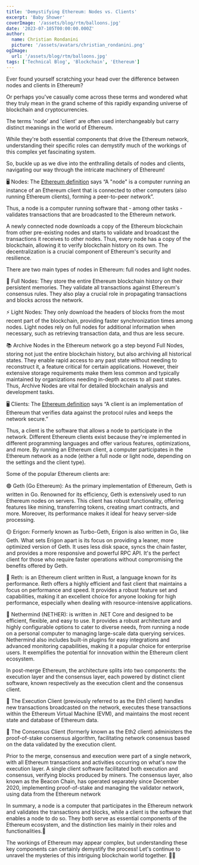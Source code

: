 ```yaml
---
title: 'Demystifying Ethereum: Nodes vs. Clients'
excerpt: 'Baby Shower'
coverImage: '/assets/blog/rtm/balloons.jpg'
date: '2023-07-105T00:00:00.000Z'
author:
  name: Christian Rondanini
  picture: '/assets/avatars/christian_rondanini.png'
ogImage:
  url: '/assets/blog/rtm/balloons.jpg'
tags: ['Technical Blog', 'Blockchain', 'Ethereum']
---
```


Ever found yourself scratching your head over the difference between nodes and clients in Ethereum?

Or perhaps you've casually come across these terms and wondered what they truly mean in the grand scheme of this rapidly expanding universe of blockchain and cryptocurrencies.

The terms 'node' and 'client' are often used interchangeably but carry distinct meanings in the world of Ethereum.

While they're both essential components that drive the Ethereum network, understanding their specific roles can demystify much of the workings of this complex yet fascinating system.

So, buckle up as we dive into the enthralling details of nodes and clients, navigating our way through the intricate machinery of Ethereum!

🖥️ Nodes: The [Ethereum definition](https://ethereum.org/en/developers/docs/nodes-and-clients/) says “A "node" is a computer running an instance of an Ethereum client that is connected to other computers (also running Ethereum clients), forming a peer-to-peer network”.

Thus, a node is a computer running software that - among other tasks - validates transactions that are broadcasted to the Ethereum network.

A newly connected node downloads a copy of the Ethereum blockchain from other pre-existing nodes and starts to validate and broadcast the transactions it receives to other nodes. Thus, every node has a copy of the blockchain, allowing it to verify blockchain history on its own. The decentralization is a crucial component of Ethereum's security and resilience.

There are two main types of nodes in Ethereum: full nodes and light nodes.

💾 Full Nodes: They store the entire Ethereum blockchain history on their persistent memories. They validate all transactions against Ethereum's consensus rules. They also play a crucial role in propagating transactions and blocks across the network.

⚡ Light Nodes: They only download the headers of blocks from the most recent part of the blockchain, providing faster synchronization times among nodes. Light nodes rely on full nodes for additional information when necessary, such as retrieving transaction data, and thus are less secure.

📚 Archive Nodes in the Ethereum network go a step beyond Full Nodes, storing not just the entire blockchain history, but also archiving all historical states. They enable rapid access to any past state without needing to reconstruct it, a feature critical for certain applications. However, their extensive storage requirements make them less common and typically maintained by organizations needing in-depth access to all past states. Thus, Archive Nodes are vital for detailed blockchain analysis and development tasks.

🖥️ Clients: The [Ethereum definition](https://ethereum.org/en/developers/docs/nodes-and-clients/) says “A client is an implementation of Ethereum that verifies data against the protocol rules and keeps the network secure.”

Thus, a client is the software that allows a node to participate in the network. Different Ethereum clients exist because they're implemented in different programming languages and offer various features, optimizations, and more. By running an Ethereum client, a computer participates in the Ethereum network as a node (either a full node or light node, depending on the settings and the client type).

Some of the popular Ethereum clients are:

🟢 Geth (Go Ethereum): As the primary implementation of Ethereum, Geth is written in Go. Renowned for its efficiency, Geth is extensively used to run Ethereum nodes on servers. This client has robust functionality, offering features like mining, transferring tokens, creating smart contracts, and more. Moreover, its performance makes it ideal for heavy server-side processing.

🟡 Erigon: Formerly known as Turbo-Geth, Erigon is also written in Go, like Geth. What sets Erigon apart is its focus on providing a leaner, more optimized version of Geth. It uses less disk space, syncs the chain faster, and provides a more responsive and powerful RPC API. It's the perfect client for those who require faster operations without compromising the benefits offered by Geth.

🔵 Reth: is an Ethereum client written in Rust, a language known for its performance. Reth offers a highly efficient and fast client that maintains a focus on performance and speed. It provides a robust feature set and capabilities, making it an excellent choice for anyone looking for high performance, especially when dealing with resource-intensive applications.

🔴 Nethermind (NETHER): is written in .NET Core and designed to be efficient, flexible, and easy to use. It provides a robust architecture and highly configurable options to cater to diverse needs, from running a node on a personal computer to managing large-scale data querying services. Nethermind also includes built-in plugins for easy integrations and advanced monitoring capabilities, making it a popular choice for enterprise users. It exemplifies the potential for innovation within the Ethereum client ecosystem.

In post-merge Ethereum, the architecture splits into two components: the execution layer and the consensus layer, each powered by distinct client software, known respectively as the execution client and the consensus client.

🔧 The Execution Client (previously referred to as the Eth1 client) handles new transactions broadcasted on the network, executes these transactions within the Ethereum Virtual Machine (EVM), and maintains the most recent state and database of Ethereum data.

🔐 The Consensus Client (formerly known as the Eth2 client) administers the proof-of-stake consensus algorithm, facilitating network consensus based on the data validated by the execution client.

Prior to the merge, consensus and execution were part of a single network, with all Ethereum transactions and activities occurring on what's now the execution layer. A single client software facilitated both execution and consensus, verifying blocks produced by miners. The consensus layer, also known as the Beacon Chain, has operated separately since December 2020, implementing proof-of-stake and managing the validator network, using data from the Ethereum network

In summary, a node is a computer that participates in the Ethereum network and validates the transactions and blocks, while a client is the software that enables a node to do so. They both serve as essential components of the Ethereum ecosystem, and the distinction lies mainly in their roles and functionalities.🎯

The workings of Ethereum may appear complex, but understanding these key components can certainly demystify the process! Let's continue to unravel the mysteries of this intriguing blockchain world together. 🚀💡

